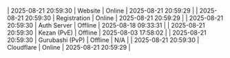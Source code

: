 | 2025-08-21 20:59:30 | Website | Online | 2025-08-21 20:59:29 |
| 2025-08-21 20:59:30 | Registration | Online | 2025-08-21 20:59:29 |
| 2025-08-21 20:59:30 | Auth Server | Offline | 2025-08-18 09:33:31 |
| 2025-08-21 20:59:30 | Kezan (PvE) | Offline | 2025-08-03 17:58:02 |
| 2025-08-21 20:59:30 | Gurubashi (PvP) | Offline | N/A |
| 2025-08-21 20:59:30 | Cloudflare | Online | 2025-08-21 20:59:29 |
